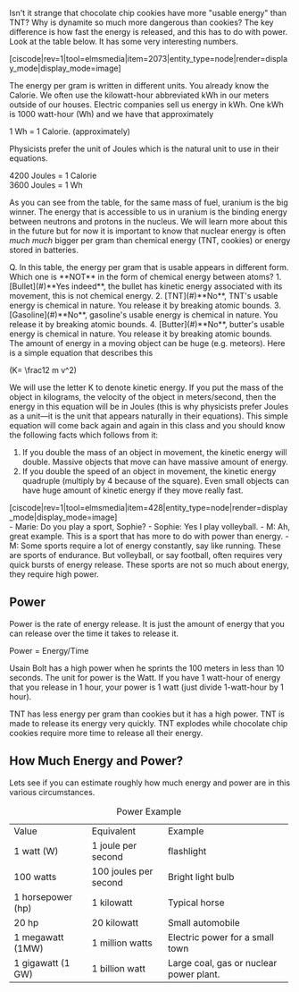 Isn't it strange that chocolate chip cookies have more "usable energy" than TNT? Why is dynamite so much more dangerous than cookies? The key difference is how fast the energy is released, and this has to do with power. Look at the table below. It has some very interesting numbers.
 
[ciscode|rev=1|tool=elmsmedia|item=2073|entity_type=node|render=display_mode|display_mode=image]
 
The energy per gram is written in different units. You already know the Calorie. We often use the kilowatt-hour abbreviated kWh in our meters outside of our houses. Electric companies sell us energy in kWh. One kWh is 1000 watt-hour (Wh) and we have that approximately   
  
1 Wh = 1 Calorie. (approximately)   
  
Physicists prefer the unit of Joules which is the natural unit to use in their equations.   
  
4200 Joules = 1 Calorie   
3600 Joules = 1 Wh   
  
As you can see from the table, for the same mass of fuel, uranium is the big winner. The energy that is accessible to us in uranium is the binding energy between neutrons and protons in the nucleus. We will learn more about this in the future but for now it is important to know that nuclear energy is often _much much_ bigger per gram than chemical energy (TNT, cookies) or energy stored in batteries.

<div class="question">Q. In this table, the energy per gram that is usable appears in different form. Which one is **NOT** in the form of chemical energy between atoms? 1. [Bullet](#)**Yes indeed**, the bullet has kinetic energy associated with its movement, this is not chemical energy.
2. [TNT](#)**No**, TNT's usable energy is chemical in nature. You release it by breaking atomic bounds.
3. [Gasoline](#)**No**, gasoline's usable energy is chemical in nature. You release it by breaking atomic bounds.
4. [Butter](#)**No**, butter's usable energy is chemical in nature. You release it by breaking atomic bounds.
 
</div>The amount of energy in a moving object can be huge (e.g. meteors). Here is a simple equation that describes this   
  
\(K= \frac12 m v^2\)   
  
We will use the letter K to denote kinetic energy. If you put the mass of the object in kilograms, the velocity of the object in meters/second, then the energy in this equation will be in Joules (this is why physicists prefer Joules as a unit—it is the unit that appears naturally in their equations). This simple equation will come back again and again in this class and you should know the following facts which follows from it:

1. If you double the mass of an object in movement, the kinetic energy will double. Massive objects that move can have massive amount of energy.
2. If you double the speed of an object in movement, the kinetic energy quadruple (multiply by 4 because of the square). Even small objects can have huge amount of kinetic energy if they move really fast.

<div class="small-4 large-3 column right"> [ciscode|rev=1|tool=elmsmedia|item=428|entity_type=node|render=display_mode|display_mode=image] </div>- Marie: Do you play a sport, Sophie?
- Sophie: Yes I play volleyball.
- M: Ah, great example. This is a sport that has more to do with power than energy.
- M: Some sports require a lot of energy constantly, say like running. These are sports of endurance. But volleyball, or say football, often requires very quick bursts of energy release. These sports are not so much about energy, they require high power.

Power 
------

Power is the rate of energy release. It is just the amount of energy that you can release over the time it takes to release it.   
  
Power = Energy/Time   
  
Usain Bolt has a high power when he sprints the 100 meters in less than 10 seconds. The unit for power is the Watt. If you have 1 watt-hour of energy that you release in 1 hour, your power is 1 watt (just divide 1-watt-hour by 1 hour).   
  
TNT has less energy per gram than cookies but it has a high power. TNT is made to release its energy very quickly. TNT explodes while chocolate chip cookies require more time to release all their energy.

How Much Energy and Power? 
---------------------------

Lets see if you can estimate roughly how much energy and power are in this various circumstances.

<table align="center" style="width: 500px;" summary="Some examples of how much power you need in some daily  life circumstances. " width="419"><caption>Power Example </caption> <tbody><tr><td style="width:142px;">Value

 </td> <td style="width:143px;">Equivalent

 </td> <td style="width:275px;">Example

 </td> </tr><tr><td style="width:142px;">1 watt (W)

 </td> <td style="width:143px;">1 joule per second

 </td> <td style="width:275px;">flashlight

 </td> </tr><tr><td style="width:142px;">100 watts

 </td> <td style="width:143px;">100 joules per second

 </td> <td style="width:275px;">Bright light bulb

 </td> </tr><tr><td style="width:142px;">1 horsepower (hp)

 </td> <td style="width:143px;">1 kilowatt

 </td> <td style="width:275px;">Typical horse

 </td> </tr><tr><td style="width:142px;">20 hp

 </td> <td style="width:143px;">20 kilowatt

 </td> <td style="width:275px;">Small automobile

 </td> </tr><tr><td style="width:142px;">1 megawatt (1MW)

 </td> <td style="width:143px;">1 million watts

 </td> <td style="width:275px;">Electric power for a small town

 </td> </tr><tr><td style="width:142px;">1 gigawatt (1 GW)

 </td> <td style="width:143px;">1 billion watt

 </td> <td style="width:275px;">Large coal, gas or nuclear power plant.

 </td></tr></tbody></table>